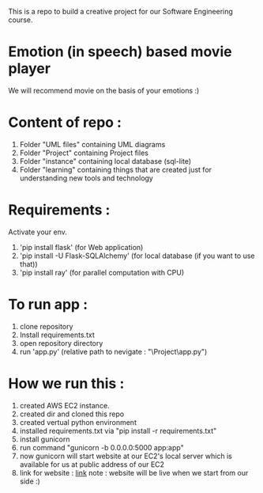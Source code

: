 This is a repo to build a creative project for our Software Engineering course.

# Emotion (in speech) based movie player
We will recommend movie on the basis of your emotions :)

# Content of repo :
1. Folder "UML files" containing UML diagrams
2. Folder "Project" containing Project files
3. Folder "instance" containing local database (sql-lite)
4. Folder "learning" containing things that are created just for understanding new tools and technology

# Requirements :
Activate your env.
1. 'pip install flask' (for Web application)
2. 'pip install -U Flask-SQLAlchemy' (for local database (if you want to use that))
3. 'pip install ray' (for parallel computation with CPU)

# To run app :
1. clone repository
2. Install requirements.txt
3. open repository directory 
4. run 'app.py' (relative path to nevigate : "\Project\app.py")

# How we run this : 
1. created AWS EC2 instance.
2. created dir and cloned this repo
3. created vertual python environment
4. installed requirements.txt via "pip install -r requirements.txt"
5. install gunicorn
6. run command "gunicorn -b 0.0.0.0:5000 app:app"
7. now gunicorn will start website at our EC2's local server which is available for us at public address of our EC2
8. link for website : [link](http://13.48.84.158:5000/) 
note : website will be live when we start from our side  :)
